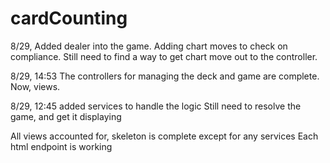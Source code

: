 # cardCounting

8/29,
Added dealer into the game. Adding chart moves to check on compliance.
Still need to find a way to get chart move out to the controller.

8/29, 14:53
The controllers for managing the deck and game are complete. Now, views.


8/29, 12:45
added services to handle the logic
Still need to resolve the game, and get it displaying

All views accounted for, skeleton is complete except for any services
Each html endpoint is working
